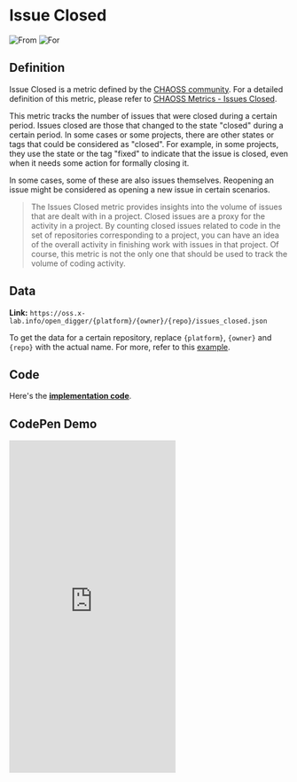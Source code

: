 # Issue Closed

![From](https://img.shields.io/badge/From-CHAOSS-blue) ![For](https://img.shields.io/badge/For-Repo-blue)

## Definition

Issue Closed is a metric defined by the [CHAOSS community](https://chaoss.community). For a detailed definition of this metric, please refer to [CHAOSS Metrics - Issues Closed](https://chaoss.community/kb/metric-issues-closed).

This metric tracks the number of issues that were closed during a certain period. Issues closed are those that changed to the state "closed" during a certain period. In some cases or some projects, there are other states or tags that could be considered as "closed". For example, in some projects, they use the state or the tag "fixed" to indicate that the issue is closed, even when it needs some action for formally closing it.

In some cases, some of these are also issues themselves. Reopening an issue might be considered as opening a new issue in certain scenarios.

> The Issues Closed metric provides insights into the volume of issues that are dealt with in a project. Closed issues are a proxy for the activity in a project. By counting closed issues related to code in the set of repositories corresponding to a project, you can have an idea of the overall activity in finishing work with issues in that project. Of course, this metric is not the only one that should be used to track the volume of coding activity.


## Data

**Link:** `https://oss.x-lab.info/open_digger/{platform}/{owner}/{repo}/issues_closed.json`

To get the data for a certain repository, replace `{platform}`, `{owner}` and `{repo}` with the actual name. For more, refer to this [example](https://oss.x-lab.info/open_digger/github/X-lab2017/open-digger/issues_closed.json).


## Code

Here's the [**implementation code**](https://github.com/X-lab2017/open-digger/blob/master/src/metrics/chaoss.ts#L193).


## CodePen Demo

<iframe height="600" scrolling="no" title="OpenDigger - [CHAOSS] Issues Status" src="https://codepen.io/frank-zsy/embed/mdjaZMw?default-tab=js%2Cresult&editable=true" frameborder="no" loading="lazy" allowtransparency="true" allowfullscreen="true">
  See the Pen <a href="https://codepen.io/frank-zsy/pen/mdjaZMw">
  OpenDigger - [CHAOSS] Issues Status</a> by Frank Zhao (<a href="https://codepen.io/frank-zsy">@frank-zsy</a>)
  on <a href="https://codepen.io">CodePen</a>.
</iframe>
